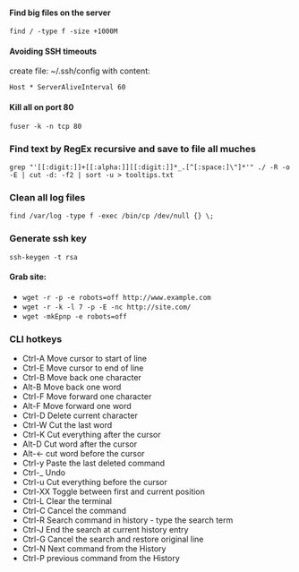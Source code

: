 #### Find big files on the server

`find / -type f -size +1000M`


#### Avoiding SSH timeouts

create file: ~/.ssh/config with content:

`Host *
 ServerAliveInterval 60`

#### Kill all on port 80

`fuser -k -n tcp 80`


### Find text by RegEx recursive and save to file all muches 

`grep "'[[:digit:]]+[[:alpha:]][[:digit:]]*_.[^[:space:]\"]*'" ./ -R -o -E | cut -d: -f2 | sort -u > tooltips.txt`

### Clean all log files
 `find /var/log -type f -exec /bin/cp /dev/null {} \;`

### Generate ssh key

`ssh-keygen -t rsa`

#### Grab site:

- `wget -r -p -e robots=off http://www.example.com`
- `wget -r -k -l 7 -p -E -nc http://site.com/`
- `wget -mkEpnp -e robots=off`



### CLI hotkeys

- Ctrl-A Move cursor to start of line
- Ctrl-E Move cursor to end of line
- Ctrl-B Move back one character
- Alt-B  Move back one word
- Ctrl-F Move forward one character
- Alt-F Move forward one word
- Ctrl-D Delete current character
- Ctrl-W Cut the last word
- Ctrl-K Cut everything after the cursor
- Alt-D Cut word after the cursor
- Alt-<- cut word before the cursor
- Ctrl-y Paste the last deleted command
- Ctrl-_ Undo
- Ctrl-u Cut everything before the cursor
- Ctrl-XX Toggle between first and current position
- Ctrl-L Clear the terminal
- Ctrl-C Cancel the command
- Ctrl-R Search command in history - type the search term
- Ctrl-J End the search at current history entry
- Ctrl-G Cancel the search and restore original line
- Ctrl-N Next command from the History
- Ctrl-P previous command from the History


